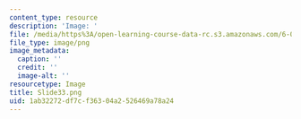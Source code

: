 ```yaml
---
content_type: resource
description: 'Image: '
file: /media/https%3A/open-learning-course-data-rc.s3.amazonaws.com/6-004-computation-structures-spring-2017/1ab32272df7cf36304a2526469a78a24_Slide33.png
file_type: image/png
image_metadata:
  caption: ''
  credit: ''
  image-alt: ''
resourcetype: Image
title: Slide33.png
uid: 1ab32272-df7c-f363-04a2-526469a78a24
---
```

